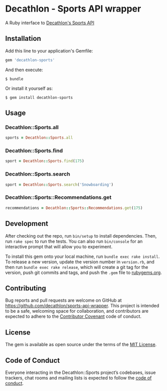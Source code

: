 # Decathlon - Sports API wrapper

A Ruby interface to [Decathlon's Sports API](https://developers.decathlon.com/sports)

## Installation

Add this line to your application's Gemfile:

```ruby
gem 'decathlon-sports'
```

And then execute:

    $ bundle

Or install it yourself as:

    $ gem install decathlon-sports

## Usage

### Decathlon::Sports.all
```ruby
sports = Decathlon::Sports.all
```

### Decathlon::Sports.find
```ruby
sport = Decathlon::Sports.find(175)
```

### Decathlon::Sports.search
```ruby
sport = Decathlon::Sports.search('Snowboarding')
```

### Decathlon::Sports::Recommendations.get
```ruby
recommendations = Decathlon::Sports::Recommendations.get(175)
```

## Development

After checking out the repo, run `bin/setup` to install dependencies. Then, run `rake spec` to run the tests. You can also run `bin/console` for an interactive prompt that will allow you to experiment.

To install this gem onto your local machine, run `bundle exec rake install`. To release a new version, update the version number in `version.rb`, and then run `bundle exec rake release`, which will create a git tag for the version, push git commits and tags, and push the `.gem` file to [rubygems.org](https://rubygems.org).

## Contributing

Bug reports and pull requests are welcome on GitHub at https://github.com/decathlon/sports-api-wrapper. This project is intended to be a safe, welcoming space for collaboration, and contributors are expected to adhere to the [Contributor Covenant](http://contributor-covenant.org) code of conduct.

## License

The gem is available as open source under the terms of the [MIT License](https://opensource.org/licenses/MIT).

## Code of Conduct

Everyone interacting in the Decathlon::Sports project’s codebases, issue trackers, chat rooms and mailing lists is expected to follow the [code of conduct](https://github.com/decathlon/sports-api-wrapper/blob/master/CODE_OF_CONDUCT.md).
